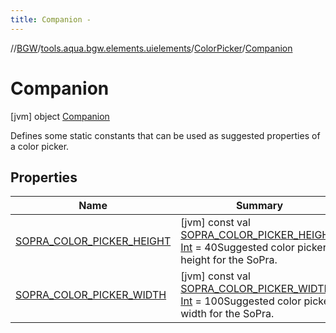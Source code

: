 ```yaml
---
title: Companion -
---
```

//[BGW](../../../../index.md)/[tools.aqua.bgw.elements.uielements](../../index.md)/[ColorPicker](../index.md)/[Companion](index.md)



# Companion  
 [jvm] object [Companion](index.md)

Defines some static constants that can be used as suggested properties of a color picker.

   


## Properties  
  
|  Name |  Summary | 
|---|---|
| <a name="tools.aqua.bgw.elements.uielements/ColorPicker.Companion/SOPRA_COLOR_PICKER_HEIGHT/#/PointingToDeclaration/"></a>[SOPRA_COLOR_PICKER_HEIGHT](-s-o-p-r-a_-c-o-l-o-r_-p-i-c-k-e-r_-h-e-i-g-h-t.md)| <a name="tools.aqua.bgw.elements.uielements/ColorPicker.Companion/SOPRA_COLOR_PICKER_HEIGHT/#/PointingToDeclaration/"></a> [jvm] const val [SOPRA_COLOR_PICKER_HEIGHT](-s-o-p-r-a_-c-o-l-o-r_-p-i-c-k-e-r_-h-e-i-g-h-t.md): [Int](https://kotlinlang.org/api/latest/jvm/stdlib/kotlin/-int/index.html) = 40Suggested color picker height for the SoPra.   <br>|
| <a name="tools.aqua.bgw.elements.uielements/ColorPicker.Companion/SOPRA_COLOR_PICKER_WIDTH/#/PointingToDeclaration/"></a>[SOPRA_COLOR_PICKER_WIDTH](-s-o-p-r-a_-c-o-l-o-r_-p-i-c-k-e-r_-w-i-d-t-h.md)| <a name="tools.aqua.bgw.elements.uielements/ColorPicker.Companion/SOPRA_COLOR_PICKER_WIDTH/#/PointingToDeclaration/"></a> [jvm] const val [SOPRA_COLOR_PICKER_WIDTH](-s-o-p-r-a_-c-o-l-o-r_-p-i-c-k-e-r_-w-i-d-t-h.md): [Int](https://kotlinlang.org/api/latest/jvm/stdlib/kotlin/-int/index.html) = 100Suggested color picker width for the SoPra.   <br>|

